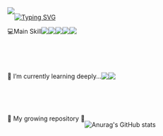 <!-- 헤더 -->
<div align=center style="display:flex; flex-direction:row;">
  <img src="https://capsule-render.vercel.app/api?type=waving&color=auto&height=300&section=header&text=Welcome%20to%20hun-cloud&fontSize=60" />
  <div>
    
  [![Typing SVG](https://readme-typing-svg.demolab.com/?lines=I'm+a+backend+developer.;I'm+still+growing.;Thank+you+for+coming)](https://git.io/typing-svg)
  
  </div>
</div>

<!-- 스킬셋 -->
<div align=center style="display:flex; flex-direction:row;">
    <div>💻Main Skill</div>
    <br/>
    <img src="https://img.shields.io/badge/Java-007396?style=for-the-badge&logo=Java&logoColor=white"> 
    <img src="https://img.shields.io/badge/Spring-6DB33F?style=for-the-badge&amp;logo=Spring&amp;logoColor=white">
<!--     <img src="https://img.shields.io/badge/Spring Boot-6DB33F?style=for-the-badge&logo=spring boot&logoColor=white">  -->
    <img src="https://img.shields.io/badge/mysql-4479A1?style=for-the-badge&logo=mysql&logoColor=white"> 
    <img src="https://img.shields.io/badge/rabbitmq-FF6600?style=for-the-badge&logo=RabbitMQ&logoColor=white">
    <br/>  
    <img src="https://img.shields.io/badge/google cloud-4285F4?style=for-the-badge&logo=googlecloud&logoColor=white">
<!--     <img src="https://img.shields.io/badge/Github-181717?style=flat-square&amp;logo=Github&amp;logoColor=white"> -->
</div>

<br/><br/><br/>

<div align=center style="display:flex; flex-direction:row;">
<div>🌱 I’m currently learning deeply...</div>
  <br/>
  <img src="https://img.shields.io/badge/Java-007396?style=for-the-badge&logo=Java&logoColor=white"> 
  <img src="https://img.shields.io/badge/spring Security-6DB33F?style=for-the-badge&logo=springsecurity&logoColor=white">
</div>

<br/><br/><br/>
<!--  -->
<div align=center style="display:flex; flex-direction:row;">
  <div>🎈 My growing repository 🎈</div>
  <br/>
  
  ![Anurag's GitHub stats](https://github-readme-stats.vercel.app/api?username=hun-cloud&show_icons=true&theme=radical)  
</div>




<!--
**hun-cloud/hun-cloud** is a ✨ _special_ ✨ repository because its `README.md` (this file) appears on your GitHub profile.

Here are some ideas to get you started:

- 🔭 I’m currently working on ...
- 🌱 I’m currently learning ...
- 👯 I’m looking to collaborate on ...
- 🤔 I’m looking for help with ...
- 💬 Ask me about ...
- 📫 How to reach me: ...
- 😄 Pronouns: ...
- ⚡ Fun fact: ...
-->


